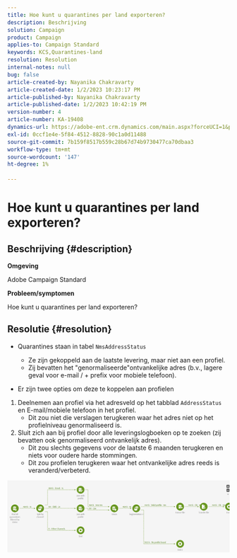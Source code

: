 ```yaml
---
title: Hoe kunt u quarantines per land exporteren?
description: Beschrijving
solution: Campaign
product: Campaign
applies-to: Campaign Standard
keywords: KCS,Quarantines-land
resolution: Resolution
internal-notes: null
bug: false
article-created-by: Nayanika Chakravarty
article-created-date: 1/2/2023 10:23:17 PM
article-published-by: Nayanika Chakravarty
article-published-date: 1/2/2023 10:42:19 PM
version-number: 4
article-number: KA-19408
dynamics-url: https://adobe-ent.crm.dynamics.com/main.aspx?forceUCI=1&pagetype=entityrecord&etn=knowledgearticle&id=94c3250c-ec8a-ed11-81ac-6045bd006c82
exl-id: 0ccf1e4e-5f84-4512-8828-90c1a0d11488
source-git-commit: 7b159f8517b559c28b67d74b9730477ca70dbaa3
workflow-type: tm+mt
source-wordcount: '147'
ht-degree: 1%

---
```


# Hoe kunt u quarantines per land exporteren?

## Beschrijving {#description}


<b>Omgeving</b>

Adobe Campaign Standard

<b>Probleem/symptomen</b>

Hoe kunt u quarantines per land exporteren?


## Resolutie {#resolution}


- Quarantines staan in tabel `NmsAddressStatus`
   - Ze zijn gekoppeld aan de laatste levering, maar niet aan een profiel.
   - Zij bevatten het &quot;genormaliseerde&quot;ontvankelijke adres (b.v., lagere geval voor e-mail / + prefix voor mobiele telefoon).


- Er zijn twee opties om deze te koppelen aan profielen


1. Deelnemen aan profiel via het adresveld op het tabblad `AddressStatus` en E-mail/mobiele telefoon in het profiel.
   - Dit zou niet die verslagen terugkeren waar het adres niet op het profielniveau genormaliseerd is.
2. Sluit zich aan bij profiel door alle leveringslogboeken op te zoeken (zij bevatten ook genormaliseerd ontvankelijk adres).
   - Dit zou slechts gegevens voor de laatste 6 maanden terugkeren en niets voor oudere harde stommingen.
   - Dit zou profielen terugkeren waar het ontvankelijke adres reeds is veranderd/verbeterd.


![](assets/9aa27d94-2bce-ec11-a7b5-0022480a8e40.png)
